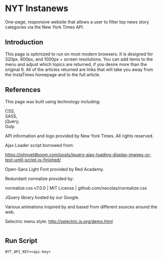 # NYT Instanews
One-page, responsive website that allows a user to filter top news story categories via the New York Times API.

## Introduction
This page is optimized to run on most modern browsers. It is designed for 320px. 600px, and 1000px + screen resolutions. You can add items to the menu and adjust which topics are returned, if you desire more than the original 6. All of the articles returned are links that will take you away from the InstaTimes homepage and to the full article. 


## References

This page was built using technology including:

CSS,  
SASS,  
jQuery,  
Gulp

API information and logo provided by New York Times. All rights reserved. 

Ajax Loader script borrowed from:

https://johnveldboom.com/posts/jquery-ajax-loading-display-images-or-text-until-script-is-finished/

Open-Sans Light Font provided by Red Academy.

Redundant normalize provided by:

normalize.css v7.0.0 | MIT License | github.com/necolas/normalize.css

JQuery library hosted by our Google. 

Various animations inspired by and based from different sources around the web.

Selectric menu style: http://selectric.js.org/demo.html



```

```

## Run Script

```
NYT_API_KEY=<api-key>

```



